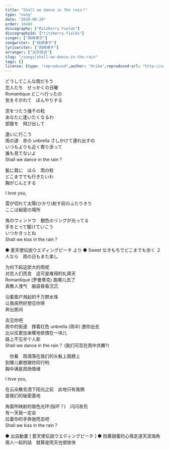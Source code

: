 ```yaml
---
title: "Shall we dance in the rain？"
type: "song"
date: "2010-08-24"
order: 10408
discography: ["Ritzberry Fields"]
discographyId: ["ritzberry-fields"]
singer: ["岡崎律子"]
songwriter: ["岡崎律子"]
lyricwriter: ["岡崎律子"]
arranger: ["光宗信吉"]
slug: "/songs/shall-we-dance-in-the-rain"
tags: []
license: {type: "reproduced",author: "Orika",reproduced-url: "http://orikamushi.myweb.hinet.net/",reproduced-website: "織歌蟲網站"}
---
```


どうしてこんな雨だろう   
恋人たち　せっかくの日曜   
Romantique どこへ行ったの   
気をそがれて　ぼんやりする   
  
窓をつたう幾千の粒   
あなたに逢いたくなるわ   
部屋を　飛び出して   
  
逢いに行こう   
雨の道　赤の unbrella さしかけて連れ出すの   
いつもよりも近く寄り添って   
誰も見てないよ   
Shall we dance in the rain？   
  
髪に肩に　ほら　雨の粒   
どこまででも行きたいわ   
胸がじんとする   
  
I love you,   
  
雲が切れて太陽(ひかり)射す前のふたりきり   
ここは秘密の場所   
  
角のウィンドウ　銀色のリングが光ってる   
手をとって駆けていこう   
いつかきっとね   
Shall we kiss in the rain？  
  
● 愛天使伝説ウエディングピーチ より ● Sweet なきもちでどこまでも歩く ２人なら　雨の日もまた楽し  
  
  <!-- 翻译 -->

为何下起这麽大的雨呢   
对恋人们而言　这可是难得的礼拜天   
Romantique (罗曼蒂克) 跑哪儿去了   
真教人洩气　脑袋昏昏沉沉   
  
沿着窗户溅起的千万颗水珠   
让我突然好想见你呀   
奔出房间   
  
去见你吧   
雨中的街道　撑着红色 unbrella (雨伞) 邀你出去   
比以往更加亲暱地依偎在一块儿   
路上不见半个人影   
Shall we dance in the rain？ (我们可否在雨中共舞?)   
  
　你看　雨滴落在我们的头髮上肩膀上   
到哪儿都想跟你同行哟   
胸中满是昂扬情绪   
  
I love you,   
  
在云朵散去洒下阳光之前　此地只有我俩   
是我们的秘密基地   
  
角窗所映射的银色光环(指环？)　闪闪发亮   
有一天我一定会   
拉着你的手奔驰而去吧   
Shall we kiss in the rain？  
  
● 出自動畫 \[ 愛天使伝説ウエディングピーチ \] ● 抱著甜蜜的心情走道天涯海角 兩人一起的話　就算是雨天也很愉快
